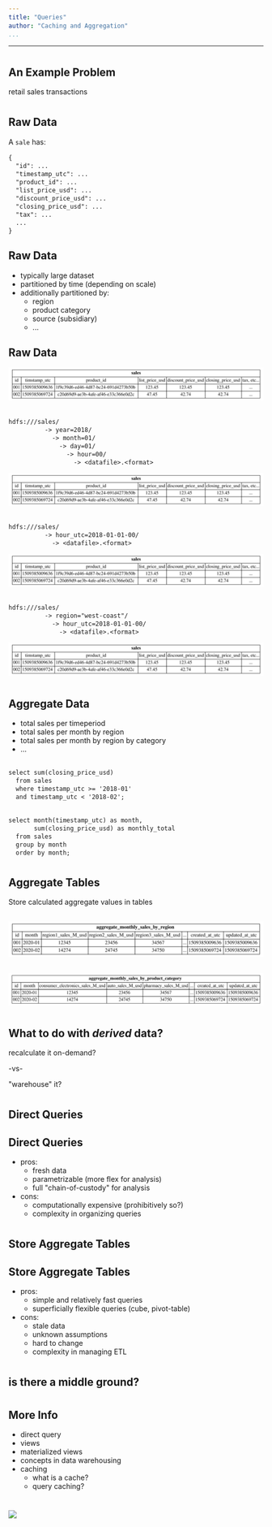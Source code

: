 ```yaml
---
title: "Queries"
author: "Caching and Aggregation"
...
```


---

#
## An Example Problem

retail sales transactions

#
## Raw Data

A `sale` has:

    {
      "id": ...
      "timestamp_utc": ...
      "product_id": ...
      "list_price_usd": ...
      "discount_price_usd": ...
      "closing_price_usd": ...
      "tax": ...
      ...
    }

## Raw Data

- typically large dataset
- partitioned by time (depending on scale)
- additionally partitioned by:
    - region
    - product category
    - source (subsidiary)
    - ...

## Raw Data

![](3.3.1-sales.svg)

##

    hdfs:///sales/
              -> year=2018/
                -> month=01/
                  -> day=01/
                    -> hour=00/
                      -> <datafile>.<format>

![](3.3.1-sales.svg)

##

    hdfs:///sales/
              -> hour_utc=2018-01-01-00/
                -> <datafile>.<format>

![](3.3.1-sales.svg)

##

    hdfs:///sales/
              -> region="west-coast"/
                -> hour_utc=2018-01-01-00/
                  -> <datafile>.<format>

![](3.3.1-sales.svg)

#
## Aggregate Data

- total sales per timeperiod
- total sales per month by region
- total sales per month by region by category
- ...

##

    select sum(closing_price_usd)
      from sales
      where timestamp_utc >= '2018-01'
      and timestamp_utc < '2018-02';

##

    select month(timestamp_utc) as month,
           sum(closing_price_usd) as monthly_total
      from sales
      group by month
      order by month;


#
## Aggregate Tables

Store calculated aggregate values in tables

##

![](3.3.1-aggregate-monthly-sales-by-region.svg)

##

![](3.3.1-aggregate-monthly-sales-by-product-category.svg)


#
## What to do with _derived_ data?

recalculate it on-demand?

-vs-

"warehouse" it?


#
## Direct Queries

## Direct Queries

- pros:
    - fresh data
    - parametrizable (more flex for analysis)
    - full "chain-of-custody" for analysis
- cons:
    - computationally expensive (prohibitively so?)
    - complexity in organizing queries


#
## Store Aggregate Tables

## Store Aggregate Tables

- pros:
    - simple and relatively fast queries
    - superficially flexible queries (cube, pivot-table)
- cons:
    - stale data
    - unknown assumptions
    - hard to change
    - complexity in managing ETL

#
## is there a middle ground?

#
## More Info

- direct query
- views
- materialized views
- concepts in data warehousing
- caching
    - what is a cache?
    - query caching?


#

<img class="logo" src="images/berkeley-school-of-information-logo.png"/>


